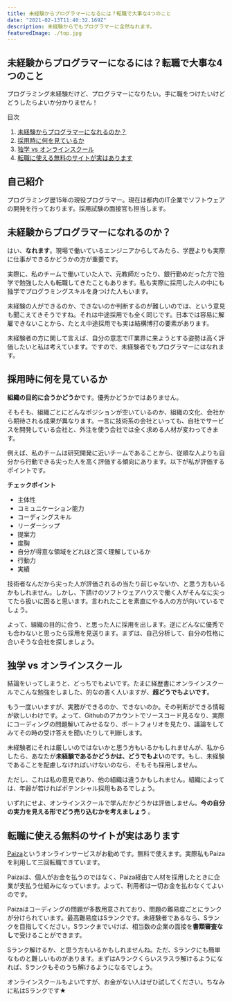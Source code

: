 ```yaml
---
title: 未経験からプログラマーになるには？転職で大事な4つのこと
date: "2021-02-13T11:40:32.169Z"
description: 未経験からでもプログラマーに全然なれます。
featuredImage: ./top.jpg
---
```


##  未経験からプログラマーになるには？転職で大事な4つのこと

<p class="mt-8 mb-8">
プログラミング未経験だけど、プログラマーになりたい。手に職をつけたいけどどうしたらよいか分かりません！
</p>

<nav class='blog-nav'> 
  <div class='inner'>
    <p>目次</p>
    <ol class="top-ol">
      <li class="top-li"><a href="#possibilitiy">未経験からプログラマーになれるのか？</a></li>
      <li class="top-li"><a href="#check-point">採用時に何を見ているか</a></li>
      <li class="top-li"><a href="#self-study-vs-online-school">独学 vs オンラインスクール</a></li>
      <li class="top-li"><a href="#paiza">転職に使える無料のサイトが実はあります</a></li>
    </ol>
  </div>
</nav>

## 自己紹介

<p class="mt-8 mb-8">
プログラミング歴15年の現役プログラマー。現在は都内のIT企業でソフトウェアの開発を行っております。採用試験の面接官も担当します。
</p>

<h2 id="possibilitiy">未経験からプログラマーになれるのか？</h2>

<p class="mt-8 mb-8">
はい、<strong>なれます</strong>。現場で働いているエンジニアからしてみたら、学歴よりも実際に仕事ができるかどうかの方が重要です。
</p>

<p class="mt-8 mb-8">
実際に、私のチームで働いていた人で、元教師だったり、銀行勤めだった方で独学で勉強した人も転職してきたこともあります。私も実際に採用した人の中にも独学でプログラミングスキルを身つけた人もいます。
</p>

<p class="mt-8 mb-8">
未経験の人ができるのか、できないのか判断するのが難しいのでは、という意見も聞こえてきそうですね。それは中途採用でも全く同じです。日本では容易に解雇できないことから、たとえ中途採用でも実は結構博打の要素があります。
</p>

<p class="mt-8 mb-8">
未経験者の方に関して言えば、自分の意志でIT業界に来ようとする姿勢は高く評価したいと私は考えています。ですので、未経験者でもプログラマーにはなれます。
</p>

<h2 id="check-point">採用時に何を見ているか</h2>

<p class="mt-8 mb-8">
<strong>組織の目的に合うかどうか</strong>です。優秀かどうかではありません。
</p>

<p class="mt-8 mb-8">
そもそも、組織ごとにどんなポジションが空いているのか、組織の文化、会社から期待される成果が異なります。一言に技術系の会社といっても、自社でサービスを開発している会社と、外注を使う会社では全く求める人材が変わってきます。
</p>

<p class="mt-8 mb-8">
例えば、私のチームは研究開発に近いチームであることから、従順な人よりも自分から行動できる尖った人を高く評価する傾向にあります。以下が私が評価するポイントです。
</p>

<p><strong>チェックポイント</strong></p>
<ul class='cp_list'>
  <li>主体性</li>
  <li>コミュニケーション能力</li>
  <li>コーディングスキル</li>
  <li>リーダーシップ</li>
  <li>提案力</li>
  <li>度胸</li>
  <li>自分が得意な領域をどれほど深く理解しているか</li>
  <li>行動力</li>
  <li>実績</li>
</ul>

<p class="mt-8 mb-8">
技術者なんだから尖った人が評価されるの当たり前じゃないか、と思う方もいるかもしれません。しかし、下請けのソフトウェアハウスで働く人がそんなに尖ってたら扱いに困ると思います。言われたことを素直にやる人の方が向いているでしょう。
</p>

<p class="mt-8 mb-8">
よって、組織の目的に合う、と思った人に採用を出します。逆にどんなに優秀でも合わないと思ったら採用を見送ります。まずは、自己分析して、自分の性格に合いそうな会社を探しましょう。
</p>

<h2 id="self-study-vs-online-school">独学 vs オンラインスクール</h2>

<p class="mt-8 mb-8">
結論をいってしまうと、どっちでもよいです。たまに経歴書にオンラインスクールでこんな勉強をしました、的なの書く人いますが、<strong>超どうでもよいです</strong>。
</p>

<p class="mt-8 mb-8">
もう一度いいますが、実務ができるのか、できないのか。その判断ができる情報が欲しいわけです。よって、Githubのアカウントでソースコード見るなり、実際にコーディングの問題解いてみせるなり、ポートフォリオを見たり、議論をしてみてその時の受け答えを聞いたりして判断します。
</p>

<p class="mt-8 mb-8">
未経験者にそれは厳しいのではないかと思う方もいるかもしれませんが、私からしたら、あなたが<strong>未経験であるかどうかは、どうでもよい</strong>のです。もし、未経験であることを配慮しなければいけないのなら、そもそも採用しません。
</p>

<p class="mt-8 mb-8">
ただし、これは私の意見であり、他の組織は違うかもしれません。組織によっては、年齢が若ければポテンシャル採用もあるでしょう。
</p>

<p class="mt-8 mb-8">
いずれにせよ、オンラインスクールで学んだかどうかは評価しません。<strong>今の自分の実力を見える形でどう売り込むかを考えましょう
</strong>。
</p>


<h2 id="paiza">転職に使える無料のサイトが実はあります</h2>

<p class="mt-8 mb-8">
<a href="https://paiza.jp/">Paiza</a>というオンラインサービスがお勧めです。無料で使えます。実際私もPaizaを利用して三回転職できています。
</p>

<p class="mt-8 mb-8">
Paizaは、個人がお金を払うのではなく、Paiza経由で人材を採用したときに企業が支払う仕組みになっています。よって、利用者は一切お金を払わなくてよいのです。
</p>

<p class="mt-8 mb-8">
Paizaはコーディングの問題が多数用意されており、問題の難易度ごとにランクが分けられています。最高難易度はSランクです。未経験者であるなら、Sランクを目指してください。Sランクまでいけば、相当数の企業の面接を<strong>書類審査なし</strong>で受けることができます。
</p>

<p class="mt-8 mb-8">
Sランク解けるか、と思う方もいるかもしれませんね。ただ、Sランクにも簡単なものと難しいものがあります。まずはAランクくらいスラスラ解けるようになれば、Sランクもそのうち解けるようになるでしょう。
</p>

<p class="mt-8 mb-8">
オンラインスクールもよいですが、お金がない人はぜひ試してください。ちなみに私はSランクです★
</p>
